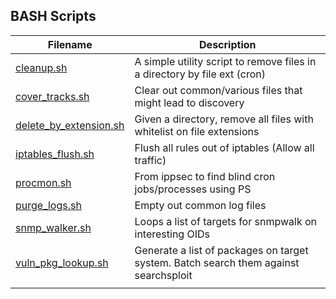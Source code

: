 ## BASH Scripts


| Filename        | Description                                                                          |
|-----------------|--------------------------------------------------------------------------------------|
| [cleanup.sh](https://github.com/burmat/burmatscripts/blob/master/bash/cleanup.sh) | A simple utility script to remove files in a directory by file ext (cron) |
| [cover_tracks.sh](https://github.com/burmat/burmatscripts/blob/master/bash/cover_tracks.sh) | Clear out common/various files that might lead to discovery |
| [delete_by_extension.sh](https://github.com/burmat/burmatscripts/blob/master/bash/delete_by_extension.sh) | Given a directory, remove all files with whitelist on file extensions |
| [iptables_flush.sh](https://github.com/burmat/burmatscripts/blob/master/bash/iptables_flush.sh) | Flush all rules out of iptables (Allow all traffic) |
| [procmon.sh](https://github.com/burmat/burmatscripts/blob/master/bash/procmon.sh) | From ippsec to find blind cron jobs/processes using PS |
| [purge_logs.sh](https://github.com/burmat/burmatscripts/blob/master/bash/purge_logs.sh) | Empty out common log files |
| [snmp_walker.sh](https://github.com/burmat/burmatscripts/blob/master/bash/snmp_walker.sh) | Loops a list of targets for snmpwalk on interesting OIDs |
| [vuln_pkg_lookup.sh](https://github.com/burmat/burmatscripts/blob/master/bash/vuln_pkg_lookup.sh) | Generate a list of packages on target system. Batch search them against searchsploit |
|                 |                                                                                      |
